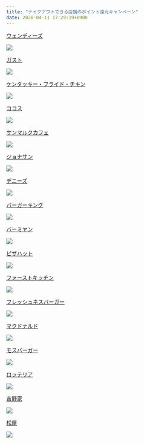 ```yaml
---
title: "テイクアウトできる店舗のポイント還元キャンペーン"
date: 2020-04-11 17:29:19+0900
---
```



[ウェンディーズ](https://pokanpo.com/tags/ウェンディーズ)

![](https://pokanpo.com/shops/ウェンディーズ.png)

[ガスト](https://pokanpo.com/tags/ガスト)

![](https://pokanpo.com/shops/ガスト.png)

[ケンタッキー・フライド・チキン](https://pokanpo.com/tags/ケンタッキー・フライド・チキン)

![](https://pokanpo.com/shops/ケンタッキー・フライド・チキン.png)

[ココス](https://pokanpo.com/tags/ココス)

![](https://pokanpo.com/shops/ココス.png)

[サンマルクカフェ](https://pokanpo.com/tags/サンマルクカフェ)

![](https://pokanpo.com/shops/サンマルクカフェ.png)

[ジョナサン](https://pokanpo.com/tags/ジョナサン)

![](https://pokanpo.com/shops/ジョナサン.png)

[デニーズ](https://pokanpo.com/tags/デニーズ)

![](https://pokanpo.com/shops/デニーズ.png)

[バーガーキング](https://pokanpo.com/tags/バーガーキング)

![](https://pokanpo.com/shops/バーガーキング.png)

[バーミヤン](https://pokanpo.com/tags/バーミヤン)

![](https://pokanpo.com/shops/バーミヤン.png)

[ピザハット](https://pokanpo.com/tags/ピザハット)

![](https://pokanpo.com/shops/ピザハット.png)

[ファーストキッチン](https://pokanpo.com/tags/ファーストキッチン)

![](https://pokanpo.com/shops/ファーストキッチン.png)

[フレッシュネスバーガー](https://pokanpo.com/tags/フレッシュネスバーガー)

![](https://pokanpo.com/shops/フレッシュネスバーガー.png)

[マクドナルド](https://pokanpo.com/tags/マクドナルド)

![](https://pokanpo.com/shops/マクドナルド.png)

[モスバーガー](https://pokanpo.com/tags/モスバーガー)

![](https://pokanpo.com/shops/モスバーガー.png)

[ロッテリア](https://pokanpo.com/tags/ロッテリア)

![](https://pokanpo.com/shops/ロッテリア.png)

[吉野家](https://pokanpo.com/tags/吉野家)

![](https://pokanpo.com/shops/吉野家.png)

[松屋](https://pokanpo.com/tags/松屋)

![](https://pokanpo.com/shops/松屋.png)
